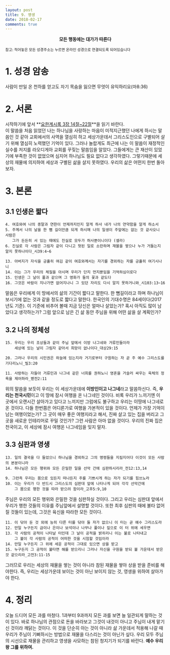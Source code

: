 ```yaml
---
layout: post
title: 9. 영생
date: 2018-02-17
comments: true
---
```


<center><strong>모든 행동에는 대가가 따른다</strong></center>

<small> 참고: 적어놓은 모든 성경주소는 누르면 온라인 성경으로 연결되도록 되어있습니다</small>

# 1. 성경 암송
사람이 만일 온 천하를 얻고도 자기 목숨을 잃으면 무엇이 유익하리요(마8:36)

# 2. 서론
시작하기에 앞서 **[요한계시록 3장 14절~22절](https://goo.gl/ZEzjqw)**을 읽기 바란다. <br>
이 말씀을 처음 읽었던 나는 하나님을 사랑하는 마음이 미적지근했던 나에게 하시는 말씀인 것 같아
교회에서의 사역을 열심히 하고 세상가운데서 그리스도인으로 구별되어 살기 위해 열심히 노력했던 기억이 있다.
그러나 놀랍게도 최근에 나는 이 말씀이 재정적인 실수를 저지를 라오디게아 교회를 꾸짖는 말씀임을 알았다.
그들에게는 큰 재산이 있었기에 부족한 것이 없었으며 심지어 하나님도 필요 없다고 생각하였다.
그렇기때문에 세상의 재물에 의지하여 세상과 구별된 삶을 살지 못하였다.
우리의 삶은 어떤지 한번 돌아보자.

# 3. 본론

## 3.1 인생은 짧다

```
4. 여호와여 나의 종말과 연한이 언제까지인지 알게 하사 내가 나의 연약함을 알게 하소서
5. 주께서 나의 날을 한 뼘 길이만큼 되게 하시매 나의 일생이 주앞에는 없는 것 같사오니 사람은
   그가 든든히 서 있는 때에도 진실로 모두가 허사뿐이니이다 (셀라)
6. 진실로 각 사람은 그림자 같이 다니고 헛된 일로 소란하며 재물을 쌓으나 누가 거둘는지 알지 못하나이다_시39:4~6
```

```
13. 아버지가 자식을 긍휼히 여김 같이 여호와께서는 자기를 경외하는 자를 긍휼히 여기시나니
14. 이는 그가 우리의 체질을 아시며 우리가 단지 먼지뿐임을 기억하심이로다
15. 인생은 그 날이 풀과 같으며 그 영화가 들의 꽃과 같도다
16. 그것은 바람이 지나가면 없어지나니 그 있던 자리도 다시 알지 못하거니와_시103:13~16
```

말씀은 우리에게 이 땅에서의 삶의 기간이 짧다고 말한다. 한 뼘길이라고 하며 하나님이 보시기에 없는 것과 같을 정도로 짧다고 말한다.
한국인의 기대수명은 84세이다(2017년도 기준). 이 기준에 비추어 볼때 지금 당신은 얼마나 살았는가? 
혹시 아직도 많이 남았다고 생각하는가? 그럼 앞으로 남은 긴 삶 동안 주님을 위해 어떤 삶을 살 계획인가?

## 3.2 나의 정체성

```
15. 우리는 우리 조상들과 같이 주님 앞에서 이방 나그네와 거류민들이라
    세상에 있는 날이 그림자 같아서 희망이 없나이다_대상29:15
```

```
20. 그러나 우리의 시민권은 하늘에 있는지라 거기로부터 구원하는 자 곧 주 예수 그리스도를 기다리노니_빌3:20
```

```
11. 사랑하는 자들아 거류민과 나그네 같은 너희를 권하노니 영혼을 거슬러 싸우는 육체의 정욕을 제어하라_벧전2:11
```

위의 말씀을 보듯이 우리는 이 세상가운데에 **이방인이고 나그네**라고 말씀하신다. 즉, **우리는 천국시민**이고 이 땅에 잠시 여행을 온 나그네인 것이다.
비록 우리가 느끼기엔 이 곳에서 오랜시간 살아가고 있다고 느끼지만 그럼에도 불구하고 우리는 이땅에 나그네로 온 것이다.
다들 한번쯤은 어디론가로 여행을 가본적이 있을 것이다. 언제가 가장 기억이 남는 여행이었는가?
그 곳이 매우 좋은 여행지라고 해서, 진짜 살고 있는 집을 버리고 그 곳을 새로운 인테리어로 꾸밀 것인가?
그런 사람은 아마 없을 것이다. 우리의 진짜 집은 천국이고, 이 세상에 잠시 여행온 나그네임을 잊지 말자.

## 3.3 심판과 영생

```
13. 일의 결국을 다 들었으니 하나님을 경외하고 그의 명령들을 지킬지어다 이것이 모든 사람의 본분이니라
14. 하나님은 모든 행위와 모든 은밀한 일을 선악 간에 심판하시리라_전12:13,14
```

```
9. 그런즉 우리는 몸으로 있든지 떠나든지 주를 기쁘시게 하는 자가 되기를 힘쓰노라
10. 이는 우리가 다 반드시 그리스도의 심판대 앞에 나타나게 되어 각각 선악간에
    그 몸으로 행한 것을 따라 받으려 함이라_고후5:9,10
```

주님은 우리의 모든 행위와 은밀한 것을 심판하실 것이다. 그리고 우리는 심판대 앞에서 우리가 행한 것들의 이유를 주님앞에서 설명할 것이다.
또한 최후 심판의 때에 불타 없어질 것들이 있는데, 그것은 육신을 따라한 모든 것이다.

```
11. 이 닦아 둔 것 외에 능히 다른 터를 닦아 둘 자가 없으니 이 터는 곧 예수 그리스도라
12. 만일 누구든지 금이나 은이나 보석이나 나무나 풀이나 짚으로 이 터 위에 세우면
13. 각 사람의 공적이 나타날 터인데 그 날이 공적을 밝히리니 이는 불로 나타내고
    그 불이 각 사람의 공적이 어떠한 것을 시험할 것임이라
14. 만일 누구든지 그 위에 세운 공적이 그대로 있으면 상을 받고
15. 누구든지 그 공적이 불타면 해를 받으리니 그러나 자신을 구원을 받되 불 가운데서 받은 것 같으리라_고전3:11-15
```

그러므로 우리는 세상의 재물을 쌓는 것이 아니라 참된 재물을 쌓아 상을 받을 준비를 해야한다.
즉, 우리는 세상가운데 보이는 것이 아닌 보이지 않는 것, 영생을 위하여 살아가야 한다.

# 4. 정리
오늘 드디어 모든 과를 마쳤다. 1과부터 9과까지 모든 과를 보면 늘 일관되게 말하는 것이 있다.
바로 하나님의 관점으로 돈을 바라보고 그것이 내것이 아니고 주님이 내게 맡기신 것이라 깨닭는 것이다.
이 것을 단순히 아는 것이 아니라 삶 가운데서 적용해 나갈 때 우리가 주님이 기뻐하시는 방법으로 재물을 다스리는 것이 아닌가 싶다.
우리 모두 주님의 시선으로 재물을 관리하고 영생을 사모하는 참된 청지기가 되기를 바란다.
**예수 우리왕 그를 위하여.**
